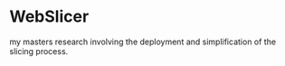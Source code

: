 # WebSlicer
my masters research involving the deployment and simplification of the slicing process.
